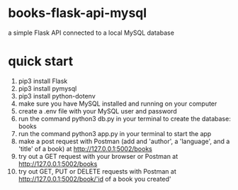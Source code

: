 # books-flask-api-mysql

a simple Flask API connected to a local MySQL database

# quick start

1. pip3 install Flask
2. pip3 install pymysql
3. pip3 install python-dotenv
4. make sure you have MySQL installed and running on your computer
5. create a .env file with your MySQL user and password
6. run the command python3 db.py in your terminal to create the database: books
7. run the command python3 app.py in your terminal to start the app
8. make a post request with Postman (add and 'author', a 'language', and a 'title' of a book) at http://127.0.0.1:5002/books
9. try out a GET request with your browser or Postman at http://127.0.0.1:5002/books
10. try out GET, PUT or DELETE requests with Postman at http://127.0.0.1:5002/book/'id of a book you created'
